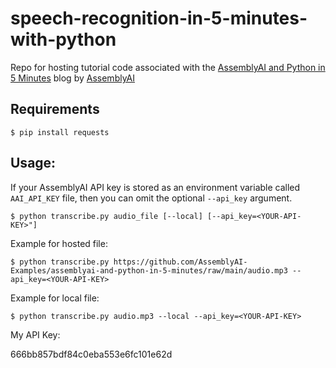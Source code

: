 # speech-recognition-in-5-minutes-with-python

Repo for hosting tutorial code associated with the [AssemblyAI and Python in 5 Minutes](https://www.assemblyai.com/blog/assemblyai-and-python-in-5-minutes/) blog by [AssemblyAI](https://www.assemblyai.com/)


## Requirements

```console
$ pip install requests
```

## Usage:

If your AssemblyAI API key is stored as an environment variable called `AAI_API_KEY` file, then you can omit the optional `--api_key` argument.

```console
$ python transcribe.py audio_file [--local] [--api_key=<YOUR-API-KEY>"]
```

Example for hosted file:

```console
$ python transcribe.py https://github.com/AssemblyAI-Examples/assemblyai-and-python-in-5-minutes/raw/main/audio.mp3 --api_key=<YOUR-API-KEY>
```

Example for local file:

```console
$ python transcribe.py audio.mp3 --local --api_key=<YOUR-API-KEY>
```
My API Key:

666bb857bdf84c0eba553e6fc101e62d